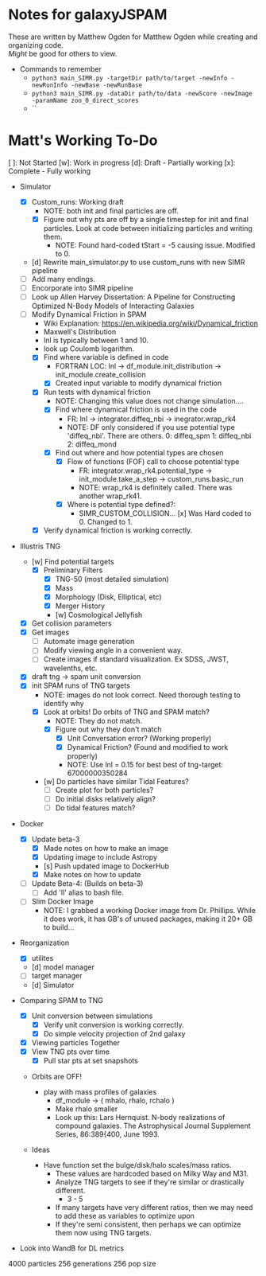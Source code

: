 # Notes for galaxyJSPAM
These are written by Matthew Ogden for Matthew Ogden while creating and organizing code.  
*Might* be good for others to view.
    
- Commands to remember
    - `python3 main_SIMR.py -targetDir path/to/target -newInfo -newRunInfo -newBase -newRunBase` 
    - `python3 main_SIMR.py -dataDir path/to/data -newScore -newImage -paramName zoo_0_direct_scores`
    -  ``

# Matt's Working To-Do
[ ]: Not Started
[w]: Work in progress
[d]: Draft - Partially working
[x]: Complete - Fully working

- Simulator
  - [x] Custom_runs: Working draft 
    - NOTE: both init and final particles are off.
    - [x] Figure out why pts are off by a single timestep for init and final particles.  Look at code between initializing particles and writing them.
      - NOTE: Found hard-coded tStart = -5 causing issue.  Modified to 0.
  - [d] Rewrite main_simulator.py to use custom_runs with new SIMR pipeline
  - [ ] Add many endings.
  - [ ] Encorporate into SIMR pipeline
  - [ ] Look up Allen Harvey Dissertation: A Pipeline for Constructing Optimized N-Body Models of Interacting Galaxies
  - [ ] Modify Dynamical Friction in SPAM
      - Wiki Explanation: https://en.wikipedia.org/wiki/Dynamical_friction
      - Maxwell's Distribution
      - lnl is typically between 1 and 10.
      - look up Coulomb logarithm.
    - [x] Find where variable is defined in code
      - FORTRAN LOC: lnl -> df_module.init_distribution -> init_module.create_collision
      - [x] Created input variable to modify dynamical friction
    - [x] Run tests with dynamical friction
        - NOTE: Changing this value does not change simulation....
      - [x] Find where dynamical friction is used in the code
        - FR: lnl -> integrator.diffeq_nbi -> inegrator.wrap_rk4
        - NOTE: DF only considered if you use potential type 'diffeq_nbi'.  There are others.
          0: diffeq_spm
          1: diffeq_nbi
          2: diffeq_mond
      - [x] Find out where and how potential types are chosen
        - [x] Flow of functions (FOF) call to choose potential type
          - FR: integrator.wrap_rk4.potential_type -> init_module.take_a_step -> custom_runs.basic_run
          - NOTE: wrap_rk4 is definitely called.  There was another wrap_rk41.
        - [x] Where is potential type defined?: 
          - SIMR_CUSTOM_COLLISION...
          [x] Was Hard coded to 0.  Changed to 1.
    - [x] Verify dynamical friction is working correctly.

- Illustris TNG
  - [w] Find potential targets
    - [x] Preliminary Filters
      - [x] TNG-50 (most detailed simulation)
      - [x] Mass
      - [x] Morphology (Disk, Elliptical, etc)
      - [x] Merger History
      - [w] Cosmological Jellyfish
  - [x] Get collision parameters
  - [x] Get images
    - [ ] Automate image generation
    - [ ] Modify viewing angle in a convenient way.
    - [ ] Create images if standard visualization.  Ex SDSS, JWST, wavelenths, etc. 
  - [x] draft tng -> spam unit conversion
  - [x] init SPAM runs of TNG targets
    - NOTE: images do not look correct. Need thorough testing to identify why
    - [x] Look at orbits!  Do orbits of TNG and SPAM match?
      - NOTE: They do not match.
      - [x] Figure out why they don't match
        - [x] Unit Conversation error?  (Working properly)
        - [x] Dynamical Friction? (Found and modified to work properly)
        - NOTE: Use lnl = 0.15 for best best of tng-target: 67000000350284
    - [w] Do particles have similar Tidal Features?
      - [ ] Create plot for both particles?
      - [ ] Do initial disks relatively align?
      - [ ] Do tidal features match? 

- Docker
  - [x] Update beta-3
    - [x] Made notes on how to make an image
    - [x] Updating image to include Astropy
    - [s] Push updated image to DockerHub
    - [x] Make notes on how to update
  - [ ] Update Beta-4: (Builds on beta-3)
    - [ ] Add 'll' alias to bash file.
  - [ ] Slim Docker Image
    - NOTE:  I grabbed a working Docker image from Dr. Phillips.  While it does work, it has GB's of unused packages, making it 20+ GB to build... 

- Reorganization
  - [x] utilites
  - [d] model manager
  - [ ] target manager
  - [d] Simulator

- Comparing SPAM to TNG
  - [x] Unit conversion between simulations
    - [x] Verify unit conversion is working correctly.  
    - [x] Do simple velocity projection of 2nd galaxy
  - [x] Viewing particles Together
  - [x] View TNG pts over time
    - [x] Pull star pts at set snapshots
  - Orbits are OFF!
    - play with mass profiles of galaxies
      - df_module -> ( mhalo, rhalo, rchalo )
      - Make rhalo smaller
      - Look up this: 
        Lars Hernquist. N-body realizations of compound galaxies. The Astrophysical Journal Supplement Series, 86:389{400, June 1993.
  
  - Ideas
    - Have function set the bulge/disk/halo scales/mass ratios.  
      - These values are hardcoded based on Milky Way and M31.
      - Analyze TNG targets to see if they're similar or drastically different.
        - 3 - 5
      - If many targets have very different ratios, then we may need to add these as variables to optimize upon
      - If they're semi consistent, then perhaps we can optimize them now using TNG targets.  

- Look into WandB for DL metrics




4000 particles
256 generations
256 pop size

